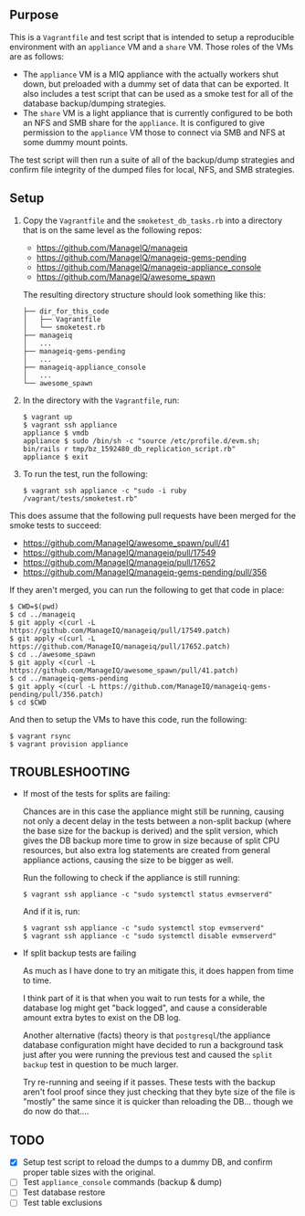 Purpose
-------

This is a `Vagrantfile` and test script that is intended to setup a
reproducible environment with an `appliance` VM and a `share` VM.  Those roles
of the VMs are as follows:

- The `appliance` VM is a MIQ appliance with the actually workers shut down,
  but preloaded with a dummy set of data that can be exported.  It also
  includes a test script that can be used as a smoke test for all of the
  database backup/dumping strategies.
- The `share` VM is a light appliance that is currently configured to be both
  an NFS and SMB share for the `appliance`.  It is configured to give
  permission to the `appliance` VM those to connect via SMB and NFS at some
  dummy mount points.

The test script will then run a suite of all of the backup/dump strategies and
confirm file integrity of the dumped files for local, NFS, and SMB strategies.


Setup
-----

1. Copy the `Vagrantfile` and the `smoketest_db_tasks.rb` into a directory that is
   on the same level as the following repos:
   * https://github.com/ManageIQ/manageiq
   * https://github.com/ManageIQ/manageiq-gems-pending
   * https://github.com/ManageIQ/manageiq-appliance_console
   * https://github.com/ManageIQ/awesome_spawn
   
   The resulting directory structure should look something like this:
   
   ```
   ├── dir_for_this_code
   │   ├── Vagrantfile
   │   └── smoketest.rb
   ├── manageiq
   │   ...
   ├── manageiq-gems-pending
   │   ...
   ├── manageiq-appliance_console
   │   ...
   └── awesome_spawn
   ```
   
2. In the directory with the `Vagrantfile`, run: 
   
   ```console
   $ vagrant up
   $ vagrant ssh appliance
   appliance $ vmdb
   appliance $ sudo /bin/sh -c "source /etc/profile.d/evm.sh; bin/rails r tmp/bz_1592480_db_replication_script.rb"
   appliance $ exit
   ```
   
3. To run the test, run the following:
   
   ```console
   $ vagrant ssh appliance -c "sudo -i ruby /vagrant/tests/smoketest.rb"
   ```

This does assume that the following pull requests have been merged for the
smoke tests to succeed:

- https://github.com/ManageIQ/awesome_spawn/pull/41
- https://github.com/ManageIQ/manageiq/pull/17549
- https://github.com/ManageIQ/manageiq/pull/17652
- https://github.com/ManageIQ/manageiq-gems-pending/pull/356

If they aren't merged, you can run the following to get that code in place:

```console
$ CWD=$(pwd)
$ cd ../manageiq
$ git apply <(curl -L https://github.com/ManageIQ/manageiq/pull/17549.patch)
$ git apply <(curl -L https://github.com/ManageIQ/manageiq/pull/17652.patch)
$ cd ../awesome_spawn
$ git apply <(curl -L https://github.com/ManageIQ/awesome_spawn/pull/41.patch)
$ cd ../manageiq-gems-pending
$ git apply <(curl -L https://github.com/ManageIQ/manageiq-gems-pending/pull/356.patch)
$ cd $CWD
```

And then to setup the VMs to have this code, run the following:

```console
$ vagrant rsync
$ vagrant provision appliance
```


TROUBLESHOOTING
---------------

* If most of the tests for splits are failing:
  
  Chances are in this case the appliance might still be running, causing not
  only a decent delay in the tests between a non-split backup (where the base
  size for the backup is derived) and the split version, which gives the DB
  backup more time to grow in size because of split CPU resources, but also
  extra log statements are created from general appliance actions, causing the
  size to be bigger as well.
  
  Run the following to check if the appliance is still running:
  
  ```console
  $ vagrant ssh appliance -c "sudo systemctl status evmserverd"
  ```
  
  And if it is, run:
  
  ```console
  $ vagrant ssh appliance -c "sudo systemctl stop evmserverd"
  $ vagrant ssh appliance -c "sudo systemctl disable evmserverd"
  ```

* If split backup tests are failing
  
  As much as I have done to try an mitigate this, it does happen from time to
  time.
  
  I think part of it is that when you wait to run tests for a while, the
  database log might get "back logged", and cause a considerable amount extra
  bytes to exist on the DB log.
  
  Another alternative (facts) theory is that `postgresql`/the appliance
  database configuration might have decided to run a background task just after
  you were running the previous test and caused the `split backup` test in
  question to be much larger.
  
  Try re-running and seeing if it passes.  These tests with the backup aren't
  fool proof since they just checking that they byte size of the file is
  "mostly" the same since it is quicker than reloading the DB... though we do
  now do that....


TODO
----

- [x] Setup test script to reload the dumps to a dummy DB, and confirm proper
  table sizes with the original.
- [ ] Test `appliance_console` commands (backup & dump)
- [ ] Test database restore
- [ ] Test table exclusions
